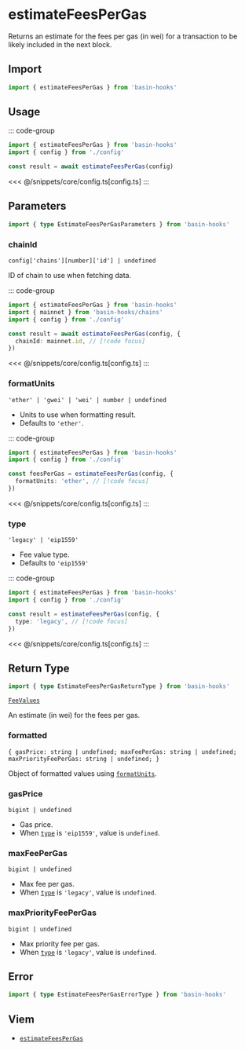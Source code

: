 <script setup>
const packageName = 'basin-hooks'
const actionName = 'estimateFeesPerGas'
const typeName = 'EstimateFeesPerGas'
</script>

# estimateFeesPerGas

Returns an estimate for the fees per gas (in wei) for a transaction to be likely included in the next block.

## Import

```ts
import { estimateFeesPerGas } from 'basin-hooks'
```

## Usage

::: code-group
```ts [index.ts]
import { estimateFeesPerGas } from 'basin-hooks'
import { config } from './config'

const result = await estimateFeesPerGas(config)
```
<<< @/snippets/core/config.ts[config.ts]
:::

## Parameters

```ts
import { type EstimateFeesPerGasParameters } from 'basin-hooks'
```

### chainId

`config['chains'][number]['id'] | undefined`

ID of chain to use when fetching data.

::: code-group
```ts [index.ts]
import { estimateFeesPerGas } from 'basin-hooks'
import { mainnet } from 'basin-hooks/chains'
import { config } from './config'

const result = await estimateFeesPerGas(config, {
  chainId: mainnet.id, // [!code focus]
})
```
<<< @/snippets/core/config.ts[config.ts]
:::

### formatUnits

`'ether' | 'gwei' | 'wei' | number | undefined`

- Units to use when formatting result.
- Defaults to `'ether'`.

::: code-group
```ts [index.ts]
import { estimateFeesPerGas } from 'basin-hooks'
import { config } from './config'

const feesPerGas = estimateFeesPerGas(config, {
  formatUnits: 'ether', // [!code focus]
})
```
<<< @/snippets/core/config.ts[config.ts]
:::

### type

`'legacy' | 'eip1559'`

- Fee value type.
- Defaults to `'eip1559'`

::: code-group
```ts [index.ts]
import { estimateFeesPerGas } from 'basin-hooks'
import { config } from './config'

const result = estimateFeesPerGas(config, {
  type: 'legacy', // [!code focus]
})
```
<<< @/snippets/core/config.ts[config.ts]
:::

## Return Type

```ts
import { type EstimateFeesPerGasReturnType } from 'basin-hooks'
```

[`FeeValues`](https://viem.sh/docs/glossary/types.html#feevalues)

An estimate (in wei) for the fees per gas.

### formatted
 
`{ gasPrice: string | undefined; maxFeePerGas: string | undefined; maxPriorityFeePerGas: string | undefined; }`

Object of formatted values using [`formatUnits`](#formatunits).

### gasPrice

`bigint | undefined`

- Gas price.
- When [`type`](#type) is `'eip1559'`, value is `undefined`.

### maxFeePerGas

`bigint | undefined`

- Max fee per gas.
- When [`type`](#type) is `'legacy'`, value is `undefined`.

### maxPriorityFeePerGas

`bigint | undefined`

- Max priority fee per gas.
- When [`type`](#type) is `'legacy'`, value is `undefined`.

## Error

```ts
import { type EstimateFeesPerGasErrorType } from 'basin-hooks'
```

<!--@include: @shared/query-imports.md-->

## Viem

- [`estimateFeesPerGas`](https://viem.sh/docs/actions/public/estimateFeesPerGas.html)
